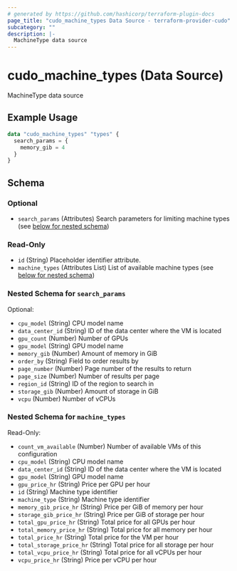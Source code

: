 ```yaml
---
# generated by https://github.com/hashicorp/terraform-plugin-docs
page_title: "cudo_machine_types Data Source - terraform-provider-cudo"
subcategory: ""
description: |-
  MachineType data source
---
```


# cudo_machine_types (Data Source)

MachineType data source

## Example Usage

```terraform
data "cudo_machine_types" "types" {
  search_params = {
    memory_gib = 4
  }
}
```

<!-- schema generated by tfplugindocs -->
## Schema

### Optional

- `search_params` (Attributes) Search parameters for limiting machine types (see [below for nested schema](#nestedatt--search_params))

### Read-Only

- `id` (String) Placeholder identifier attribute.
- `machine_types` (Attributes List) List of available machine types (see [below for nested schema](#nestedatt--machine_types))

<a id="nestedatt--search_params"></a>
### Nested Schema for `search_params`

Optional:

- `cpu_model` (String) CPU model name
- `data_center_id` (String) ID of the data center where the VM is located
- `gpu_count` (Number) Number of GPUs
- `gpu_model` (String) GPU model name
- `memory_gib` (Number) Amount of memory in GiB
- `order_by` (String) Field to order results by
- `page_number` (Number) Page number of the results to return
- `page_size` (Number) Number of results per page
- `region_id` (String) ID of the region to search in
- `storage_gib` (Number) Amount of storage in GiB
- `vcpu` (Number) Number of vCPUs


<a id="nestedatt--machine_types"></a>
### Nested Schema for `machine_types`

Read-Only:

- `count_vm_available` (Number) Number of available VMs of this configuration
- `cpu_model` (String) CPU model name
- `data_center_id` (String) ID of the data center where the VM is located
- `gpu_model` (String) GPU model name
- `gpu_price_hr` (String) Price per GPU per hour
- `id` (String) Machine type identifier
- `machine_type` (String) Machine type identifier
- `memory_gib_price_hr` (String) Price per GiB of memory per hour
- `storage_gib_price_hr` (String) Price per GiB of storage per hour
- `total_gpu_price_hr` (String) Total price for all GPUs per hour
- `total_memory_price_hr` (String) Total price for all memory per hour
- `total_price_hr` (String) Total price for the VM per hour
- `total_storage_price_hr` (String) Total price for all storage per hour
- `total_vcpu_price_hr` (String) Total price for all vCPUs per hour
- `vcpu_price_hr` (String) Price per vCPU per hour


